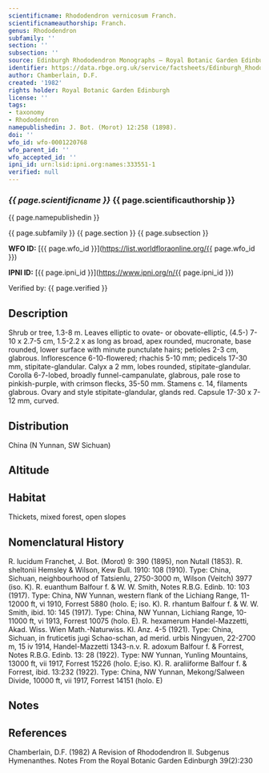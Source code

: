 ```yaml
---
scientificname: Rhododendron vernicosum Franch.
scientificnameauthorship: Franch.
genus: Rhododendron
subfamily: ''
section: ''
subsection: ''
source: Edinburgh Rhododendron Monographs – Royal Botanic Garden Edinburgh
identifier: https://data.rbge.org.uk/service/factsheets/Edinburgh_Rhododendron_Monographs.xhtml
author: Chamberlain, D.F.
created: '1982'
rights holder: Royal Botanic Garden Edinburgh
license: ''
tags:
- taxonomy
- Rhododendron
namepublishedin: J. Bot. (Morot) 12:258 (1898).
doi: ''
wfo_id: wfo-0001220768
wfo_parent_id: ''
wfo_accepted_id: ''
ipni_id: urn:lsid:ipni.org:names:333551-1
verified: null
---
```

### _{{ page.scientificname }}_ {{ page.scientificauthorship }}
 {{ page.namepublishedin }}

{{ page.subfamily }} {{ page.section }} {{ page.subsection }}

**WFO ID:** [{{ page.wfo_id }}](https://list.worldfloraonline.org/{{ page.wfo_id }})

**IPNI ID:** [{{ page.ipni_id }}](https://www.ipni.org/n/{{ page.ipni_id }})

Verified by: {{ page.verified }}



## Description
Shrub or tree, 1.3-8 m. Leaves elliptic to ovate- or obovate-elliptic, (4.5-) 7-10 x 2.7-5 cm, 1.5-2.2 x as long as broad, apex rounded, mucronate, base rounded, lower surface with minute punctulate hairs; petioles 2-3 cm, glabrous. Inflorescence 6-10-flowered; rhachis 5-10 mm; pedicels 17-30 mm, stipitate-glandular. Calyx a 2 mm, lobes rounded, stipitate-glandular. Corolla 6-7-lobed, broadly funnel-campanulate, glabrous, pale rose to pinkish-purple, with crimson flecks, 35-50 mm. Stamens c. 14, filaments glabrous. Ovary and style stipitate-glandular, glands red. Capsule 17-30 x 7-12 mm, curved.

## Distribution
China (N Yunnan, SW Sichuan)

## Altitude


## Habitat
Thickets, mixed forest, open slopes

## Nomenclatural History
R. lucidum Franchet, J. Bot. (Morot) 9: 390 (1895), non Nutall (1853). R. sheltonii Hemsley & Wilson, Kew Bull. 1910: 108 (1910). Type: China, Sichuan, neighbourhood of Tatsienlu, 2750-3000 m, Wilson (Veitch) 3977 (iso. K). R. euanthum Balfour f. & W. W. Smith, Notes R.B.G. Edinb. 10: 103 (1917). Type: China, NW Yunnan, western flank of the Lichiang Range, 11-12000 ft, vi 1910, Forrest 5880 (holo. E; iso. K). R. rhantum Balfour f. & W. W. Smith, ibid. 10: 145 (1917). Type: China, NW Yunnan, Lichiang Range, 10-11000 ft, vi 1913, Forrest 10075 (holo. E). R. hexamerum Handel-Mazzetti, Akad. Wiss. Wien Math.-Naturwiss. Kl. Anz. 4-5 (1921). Type: China, Sichuan, in fruticetis jugi Schao-schan, ad merid. urbis Ningyuen, 22-2700 m, 15 iv 1914, Handel-Mazzetti 1343-n.v. R. adoxum Balfour f. & Forrest, Notes R.B.G. Edinb. 13: 28 (1922). Type: NW Yunnan, Yunling Mountains, 13000 ft, vii 1917, Forrest 15226 (holo. E;iso. K). R. araliiforme Balfour f. & Forrest, ibid. 13:232 (1922). Type: China, NW Yunnan, Mekong/Salween Divide, 10000 ft, vii 1917, Forrest 14151 (holo. E)
                       
## Notes


## References

Chamberlain, D.F. (1982) A Revision of Rhododendron II. Subgenus Hymenanthes. Notes From the Royal Botanic Garden Edinburgh 39(2):230
